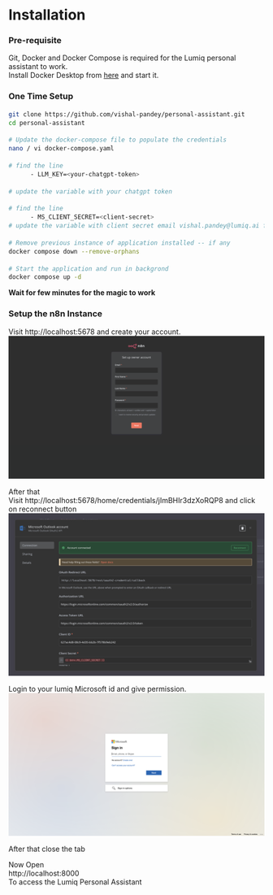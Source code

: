 # Installation

### Pre-requisite
Git, Docker and Docker Compose is required for the Lumiq personal assistant to work.  
Install Docker Desktop from [here](https://www.docker.com/products/docker-desktop/) and start it.

### One Time Setup
```bash
git clone https://github.com/vishal-pandey/personal-assistant.git
cd personal-assistant

# Update the docker-compose file to populate the credentials
nano / vi docker-compose.yaml

# find the line
      - LLM_KEY=<your-chatgpt-token>

# update the variable with your chatgpt token

# find the line
      - MS_CLIENT_SECRET=<client-secret>
# update the variable with client secret email vishal.pandey@lumiq.ai for the client secret, will send it.

# Remove previous instance of application installed -- if any
docker compose down --remove-orphans

# Start the application and run in backgrond
docker compose up -d

```

**Wait for few minutes for the magic to work**

### Setup the n8n Instance
Visit http://localhost:5678 and create your account.  
<img src="./assets/1.png">



After that  
Visit http://localhost:5678/home/credentials/jImBHIr3dzXoRQP8 and click on reconnect button
<img src="./assets/2.png">


Login to your lumiq Microsoft  id and give permission.  
<img src="./assets/3.png">


After that close the tab

Now Open  
http://localhost:8000  
To access the Lumiq Personal Assistant


